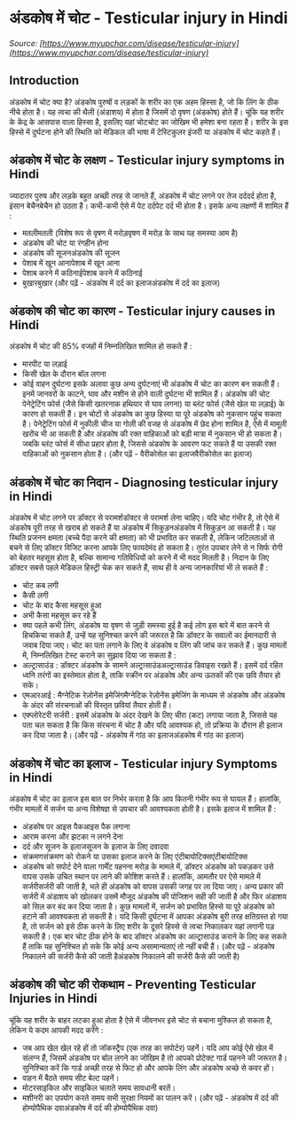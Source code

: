 # अंडकोष में चोट - Testicular injury in Hindi
_Source: [https://www.myupchar.com/disease/testicular-injury](https://www.myupchar.com/disease/testicular-injury)_

## Introduction
अंडकोष में चोट क्या है?
अंडकोष पुरुषों व लड़कों के शरीर का एक अहम हिस्सा है, जो कि लिंग के ठीक नीचे होता है। यह त्वचा की थैली (अंडाशय) में होता है जिसमें दो वृषण (अंडकोष) होते हैं। चूंकि यह शरीर के केंद्र के आसपास वाला हिस्सा है, इसलिए यहां चोटचोट का जोखिम भी हमेशा बना रहता है। शरीर के इस हिस्से में दुर्घटना होने की स्थिति को मेडिकल की भाषा में टेस्टिकुलर इंजरी या अंडकोष में चोट कहते हैं।

## अंडकोष में चोट के लक्षण - Testicular injury symptoms in Hindi
ज्यादातर पुरुष और लड़के बहुत अच्छी तरह से जानते हैं, अंडकोष में चोट लगने पर तेज दर्ददर्द होता है, इंसान बेचैनबेचैन हो उठता है। कभी-कभी ऐसे में पेट दर्दपेट दर्द भी होता है। इसके अन्य लक्षणों में शामिल हैं :
- मतलीमतली (विशेष रूप से वृषण में मरोड़वृषण में मरोड़ के साथ यह समस्या आम है)
- अंडकोष की चोट या रंगहीन होना
- अंडकोष की सूजनअंडकोष की सूजन
- पेशाब में खून आनापेशाब में खून आना
- पेशाब करने में कठिनाईपेशाब करने में कठिनाई
- बुखारबुखार
(और पढ़ें - अंडकोष में दर्द का इलाजअंडकोष में दर्द का इलाज)

## अंडकोष की चोट का कारण - Testicular injury causes in Hindi
अंडकोष में चोट की 85% वजहों में निम्नलिखित शामिल हो सकते हैं :
- मारपीट या लड़ाई
- किसी खेल के दौरान बॉल लगना
- कोई वाहन दुर्घटना
इसके अलावा कुछ अन्य दुर्घटनाएं भी अंडकोष में चोट का कारण बन सकती हैं। इनमें जानवरों के काटने, घाव और मशीन से होने वाली दुर्घटना भी शामिल हैं।
अंडकोष की चोट पेनेट्रेटिंग फोर्स (जैसे किसी खतरनाक हथियार से घाव लगना) या ब्लंट फोर्स (जैसे खेल या लड़ाई) के कारण हो सकती हैं। इन चोटों से अंडकोष का कुछ हिस्या या पूरे अंडकोष को नुकसान पहुंच सकता है। पेनेट्रेटिंग फोर्स में नुकीली चीज या गोली की वजह से अंडकोष में छेद होना शामिल है, ऐसे में मामूली खरोंच भी आ सकती है और अंडकोष की रक्त वाहिकाओं को बड़ी मात्रा में नुकसान भी हो सकता है। जबकि ब्लंट फोर्स में सीधा प्रहार होता है, जिससे अंडकोष के आवरण फट सकते हैं या उसकी रक्त वाहिकाओं को नुकसान होता है।
(और पढ़ें - वैरीकोसेल का इलाजवैरीकोसेल का इलाज)

## अंडकोष में चोट का निदान - Diagnosing testicular injury in Hindi
अंडकोष में चोट लगने पर डॉक्टर से परामर्शडॉक्टर से परामर्श लेना चाहिए। यदि चोट गंभीर है, तो ऐसे में अंडकोष पूरी तरह से खराब हो सकते हैं या अंडकोष में सिकुड़नअंडकोष में सिकुड़न आ सकती है। यह स्थिति प्रजनन क्षमता (बच्चे पैदा करने की क्षमता) को भी प्रभावित कर सकती है, लेकिन जटिलताओं से बचने से लिए डॉक्टर विजिट करना आपके लिए फायदेमंद हो सकता है।
तुरंत उपचार लेने से न सिर्फ रोगी को बेहतर महसूस होता है, बल्कि सामान्य गतिविधियों को करने में भी मदद मिलती है। निदान के लिए डॉक्टर सबसे पहले मेडिकल हिस्ट्री चेक कर सकते हैं, साथ ही वे अन्य जानकारियां भी ले सकते हैं :
- चोट कब लगी
- कैसी लगी
- चोट के बाद कैसा महसूस हुआ
- अभी कैसा महसूस कर रहे हैं
- क्या पहले कभी लिंग, अंडकोष या वृषण से जुड़ी समस्या हुई है
कई लोग इस बारे में बात करने से हिचकिचा सकते हैं, उन्हें यह सुनिश्चत करने की जरूरत है कि डॉक्टर के सवालों का ईमानदारी से जवाब दिया जाए। चोट का पता लगाने के लिए वे अंडकोष व लिंग की जांच कर सकते हैं।
कुछ मामलों में, निम्नलिखित टेस्ट कराने का सुझाव दिया जा सकता है :
- अल्ट्रासाउंड : डॉक्टर अंडकोष के सामने अल्ट्रासाउंडअल्ट्रासाउंड डिवाइस रखते हैं। इसमें दर्द रहित ध्वनि तरंगों का इस्तेमाल होता है, ताकि स्क्रीन पर अंडकोष और अन्य ऊतकों की एक छवि तैयार हो सके।
- एमआरआई : मैग्नेटिक रेज़ोनेंस इमेजिंगमैग्नेटिक रेज़ोनेंस इमेजिंग के माध्यम से अंडकोष और अंडकोष के अंदर की संरचनाओं की विस्तृत छवियां तैयार होती हैं।
- एक्प्लोरेटरी सर्जरी : इसमें अंडकोष के अंदर देखने के लिए चीरा (कट) लगाया जाता है, जिससे यह पता चल सकता है कि किस संरचना में चोट है और यदि आवश्यक हो, तो प्रक्रिया के दौरान ही इलाज कर दिया जाता है।
(और पढ़ें - अंडकोष में गांठ का इलाजअंडकोष में गांठ का इलाज)

## अंडकोष में चोट का इलाज - Testicular injury Symptoms in Hindi
अंडकोष में चोट का इलाज इस बात पर निर्भर करता है कि आप कितनी गंभीर रूप से घायल हैं। हालांकि, गंभीर मामलों में सर्जन या अन्य विशेषज्ञ से उपचार की आवश्यकता होती है। इसके इलाज में शामिल हैं :
- अंडकोष पर आइस पैकआइस पैक लगाना
- आराम करना और झटका न लगने देना
- दर्द और सूजन के इलाजसूजन के इलाज के लिए दवादवा
- संक्रमणसंक्रमण को रोकने या उसका इलाज करने के लिए एंटीबायोटिक्सएंटीबायोटिक्स
- अंडकोष को सपोर्ट देने वाला गार्मेंट पहनना
मरोड़ के मामले में, डॉक्टर अंडकोष को पकड़कर उसे वापस उसके उचित स्थान पर लाने की कोशिश करते हैं। हालांकि, आमतौर पर ऐसे मामले में सर्जरीसर्जरी की जाती है, भले ही अंडकोष को वापस उसकी जगह पर ला दिया जाए।
अन्य प्रकार की सर्जरी में अंडाशय को खोलकर उसमें मौजूद अंडकोष की पोजिशन सही की जाती है और फिर अंडाशय को सिल कर बंद कर दिया जाता है। कुछ मामलों में, सर्जन को प्रभावित हिस्से या पूरे अंडकोष को हटाने की आवश्यकता हो सकती है। यदि किसी दुर्घटना में आपका अंडकोष बुरी तरह क्षतिग्रस्त हो गया है, तो सर्जन को इसे ठीक करने के लिए शरीर के दूसरे हिस्से से त्वचा निकालकर यहां लगानी पड़ सकती है।
एक बार चोट ठीक होने के बाद डॉक्टर अंडकोष का अल्ट्रासाउंड कराने के लिए कह सकते हैं ताकि यह सुनिश्चित हो सके कि कोई अन्य असामान्यताएं तो नहीं बची हैं।
(और पढ़ें - अंडकोष निकालने की सर्जरी कैसे की जाती हैअंडकोष निकालने की सर्जरी कैसे की जाती है)

## अंडकोष की चोट की रोकथाम - Preventing Testicular Injuries in Hindi
चूंकि यह शरीर के बाहर लटका हुआ होता है ऐसे में जीवनभर इसे चोट से बचाना मुश्किल हो सकता है, लेकिन ये कदम आपकी मदद करेंगे :
- जब आप खेल खेल रहे हों तो जॉकस्ट्रैप (एक तरह का सपोर्टर) पहनें। यदि आप कोई ऐसे खेल में संलग्न हैं, जिसमें अंडकोष पर बॉल लगने का जोखिम है तो आपको प्रोटेक्ट गार्ड पहनने की जरूरत है। सुनिश्चित करें कि गार्ड अच्छी तरह से फिट हो और आपके लिंग और अंडकोष अच्छे से कवर हों।
- वाहन में बैठते समय सीट बेल्ट पहनें।
- मोटरसाइकिल और साइकिल चलाते समय सावधानी बरतें।
- मशीनरी का उपयोग करते समय सभी सुरक्षा नियमों का पालन करें।
(और पढ़ें - अंडकोष में दर्द की होम्योपैथिक दवाअंडकोष में दर्द की होम्योपैथिक दवा)

